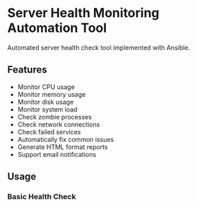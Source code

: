 # Server Health Monitoring Automation Tool

Automated server health check tool implemented with Ansible.

## Features
- Monitor CPU usage
- Monitor memory usage
- Monitor disk usage
- Monitor system load
- Check zombie processes
- Check network connections
- Check failed services
- Automatically fix common issues
- Generate HTML format reports
- Support email notifications

## Usage

### Basic Health Check 